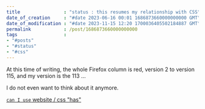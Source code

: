 ```yaml
---
title                : "status : this resumes my relationship with CSS"
date_of_creation     : "#date 2023-06-16 00:01 1686873660000000000 GMT"
date_of_modification : "#date 2023-11-15 12:20 1700036405502184887 GMT"
permalink            : /post/1686873660000000000
tags                 :
- "#posts"
- "#status"
- "#css"
---
```


At this time of writing, the whole Firefox column is red, version 2 to version 115, and my version is the 113 ...

I do not even want to think about it anymore.

[`can I use` website / css "has"](https://caniuse.com/css-has)
